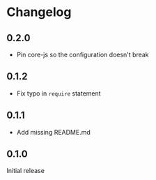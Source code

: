 # Changelog

## 0.2.0

- Pin core-js so the configuration doesn't break

## 0.1.2

- Fix typo in `require` statement

## 0.1.1

- Add missing README.md

## 0.1.0

Initial release
